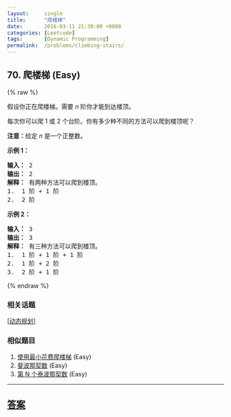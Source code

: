 ```yaml
---
layout:     single
title:      "爬楼梯"
date:       2016-03-11 21:30:00 +0800
categories: [Leetcode]
tags:       [Dynamic Programming]
permalink:  /problems/climbing-stairs/
---
```


## 70. 爬楼梯 (Easy)

{% raw %}

<p>假设你正在爬楼梯。需要 <em>n</em>&nbsp;阶你才能到达楼顶。</p>

<p>每次你可以爬 1 或 2 个台阶。你有多少种不同的方法可以爬到楼顶呢？</p>

<p><strong>注意：</strong>给定 <em>n</em> 是一个正整数。</p>

<p><strong>示例 1：</strong></p>

<pre><strong>输入：</strong> 2
<strong>输出：</strong> 2
<strong>解释：</strong> 有两种方法可以爬到楼顶。
1.  1 阶 + 1 阶
2.  2 阶</pre>

<p><strong>示例 2：</strong></p>

<pre><strong>输入：</strong> 3
<strong>输出：</strong> 3
<strong>解释：</strong> 有三种方法可以爬到楼顶。
1.  1 阶 + 1 阶 + 1 阶
2.  1 阶 + 2 阶
3.  2 阶 + 1 阶
</pre>

{% endraw %}

### 相关话题
  [[动态规划](https://github.com/openset/leetcode/tree/master/tag/dynamic-programming/README.md)]

### 相似题目
  1. [使用最小花费爬楼梯](/problems/min-cost-climbing-stairs) (Easy)
  1. [斐波那契数](/problems/fibonacci-number) (Easy)
  1. [第 N 个泰波那契数](/problems/n-th-tribonacci-number) (Easy)

---

## [答案](https://github.com/openset/leetcode/tree/master/problems/climbing-stairs)
